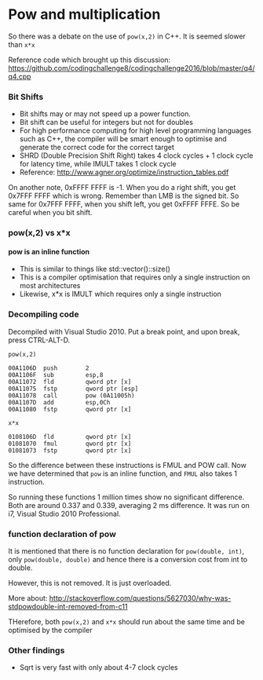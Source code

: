 # Pow and multiplication

So there was a debate on the use of `pow(x,2)` in C++. It is seemed slower than `x*x`

Reference code which brought up this discussion: https://github.com/codingchallenge8/codingchallenge2016/blob/master/q4/q4.cpp

### Bit Shifts
- Bit shifts may or may not speed up a power function.
- Bit shift can be useful for integers but not for doubles
- For high performance computing for high level programming languages such as C++, the compiler will be smart enough to optimise and generate the correct code for the correct target
- SHRD (Double Precision Shift Right) takes 4 clock cycles + 1 clock cycle for latency time, while IMULT takes 1 clock cycle
- Reference: http://www.agner.org/optimize/instruction_tables.pdf

On another note,
0xFFFF FFFF is -1. When you do a right shift, you get 0x7FFF FFFF which is wrong. Remember than LMB is the signed bit. So same for 0x7FFF FFFF, when you shift left, you get 0xFFFF FFFE. So be careful when you bit shift.

### pow(x,2) vs x*x

#### pow is an inline function
- This is similar to things like std::vector()::size()
- This is a compiler optimisation that requires only a single instruction on most architectures
- Likewise, x*x is IMULT which requires only a single instruction

### Decompiling code
Decompiled with Visual Studio 2010. Put a break point, and upon break, press CTRL-ALT-D.

```
pow(x,2)

00A1106D  push        2  
00A1106F  sub         esp,8  
00A11072  fld         qword ptr [x]  
00A11075  fstp        qword ptr [esp]  
00A11078  call        pow (0A11005h)  
00A1107D  add         esp,0Ch  
00A11080  fstp        qword ptr [x]  
```


```
x*x

0108106D  fld         qword ptr [x]  
01081070  fmul        qword ptr [x]  
01081073  fstp        qword ptr [x]  
```

So the difference between these instructions is FMUL and POW call. Now we have determined that `pow` is an inline function, and `FMUL` also takes 1 instruction. 

So running these functions 1 million times show no significant difference. Both are around 0.337 and 0.339, averaging 2 ms difference. It was run on i7, Visual Studio 2010 Professional.

### function declaration of pow
It is mentioned that there is no function declaration for `pow(double, int)`, only `pow(double, double)` and hence there is a conversion cost from int to double.

However, this is not removed. It is just overloaded.

More about: http://stackoverflow.com/questions/5627030/why-was-stdpowdouble-int-removed-from-c11

THerefore, both `pow(x,2)` and `x*x` should run about the same time and be optimised by the compiler

### Other findings
- Sqrt is very fast with only about 4-7 clock cycles
